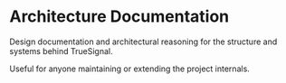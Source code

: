 # Architecture Documentation

Design documentation and architectural reasoning for the structure and systems behind TrueSignal.

Useful for anyone maintaining or extending the project internals.

